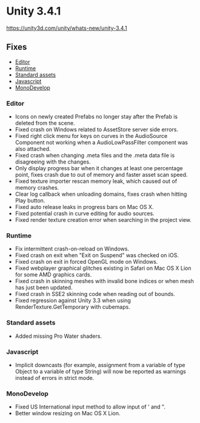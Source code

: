 # Unity 3.4.1

https://unity3d.com/unity/whats-new/unity-3.4.1

## Fixes

- [Editor](#editor)
- [Runtime](#runtime)
- [Standard assets](#standard-assets)
- [Javascript](#javascript)
- [MonoDevelop](#monodevelop)


### Editor

*   Icons on newly created Prefabs no longer stay after the Prefab is deleted from the scene.
*   Fixed crash on Windows related to AssetStore server side errors.
*   Fixed right click menu for keys on curves in the AudioSource Component not working when a AudioLowPassFilter component was also attached.
*   Fixed crash when changing .meta files and the .meta data file is disagreeing with the changes.
*   Only display progress bar when it changes at least one percentage point, fixes crash due to out of memory and faster asset scan speed.
*   Fixed texture importer rescan memory leak, which caused out of memory crashes.
*   Clear log callback when unloading domains, fixes crash when hitting Play button.
*   Fixed auto release leaks in progress bars on Mac OS X.
*   Fixed potential crash in curve editing for audio sources.
*   Fixed render texture creation error when searching in the project view.

### Runtime

*   Fix intermittent crash-on-reload on Windows.
*   Fixed crash on exit when "Exit on Suspend" was checked on iOS.
*   Fixed crash on exit in forced OpenGL mode on Windows.
*   Fixed webplayer graphical glitches existing in Safari on Mac OS X Lion for some AMD graphics cards.
*   Fixed crash in skinning meshes with invalid bone indices or when mesh has just been updated.
*   Fixed crash in SSE2 skinning code when reading out of bounds.
*   Fixed regression against Unity 3.3 when using RenderTexture.GetTemporary with cubemaps.

### Standard assets

*   Added missing Pro Water shaders.

### Javascript

*   Implicit downcasts (for example, assignment from a variable of type Object to a variable of type String) will now be reported as warnings instead of errors in strict mode.

### MonoDevelop

*   Fixed US International input method to allow input of ' and ".
*   Better window resizing on Mac OS X Lion.